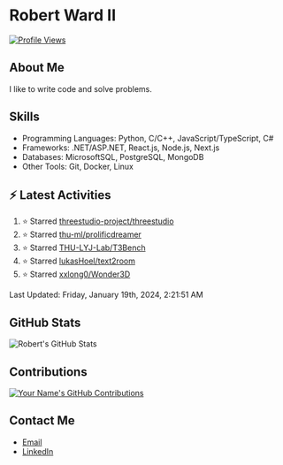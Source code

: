 
# Robert Ward II

[![Profile Views](https://komarev.com/ghpvc/?username=Robert-W-Ward)](https://github.com/Robert-W-Ward)

## About Me
I like to write code and solve problems.

## Skills
- Programming Languages: Python, C/C++, JavaScript/TypeScript, C#
- Frameworks: .NET/ASP.NET, React.js, Node.js, Next.js
- Databases: MicrosoftSQL, PostgreSQL, MongoDB
- Other Tools: Git, Docker, Linux

## :zap: Latest Activities
<!--RECENT_ACTIVITY:start-->
1. ⭐ Starred [threestudio-project/threestudio](https://github.com/threestudio-project/threestudio)
2. ⭐ Starred [thu-ml/prolificdreamer](https://github.com/thu-ml/prolificdreamer)
3. ⭐ Starred [THU-LYJ-Lab/T3Bench](https://github.com/THU-LYJ-Lab/T3Bench)
4. ⭐ Starred [lukasHoel/text2room](https://github.com/lukasHoel/text2room)
5. ⭐ Starred [xxlong0/Wonder3D](https://github.com/xxlong0/Wonder3D)
<!--RECENT_ACTIVITY:end-->

<!--RECENT_ACTIVITY:last_update-->
Last Updated: Friday, January 19th, 2024, 2:21:51 AM
<!--RECENT_ACTIVITY:last_update_end-->

<!--END_SECTIN:activity-->
## GitHub Stats
![Robert's GitHub Stats](https://github-readme-stats.vercel.app/api?username=Robert-W-Ward&show_icons=true&theme=radical)

## Contributions
[![Your Name's GitHub Contributions](https://github-readme-streak-stats.herokuapp.com/?user=Robert-W-Ward&theme=radical)](https://github.com/your-username)

## Contact Me
- [Email](mailto:robertwesleyward2019@gmail.com)
- [LinkedIn](https://linkedin.com/in/https://www.linkedin.com/in/robert-ward-ii/)
